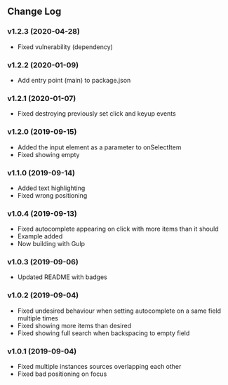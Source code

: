 ## Change Log

### v1.2.3 (2020-04-28)
- Fixed vulnerability (dependency)

### v1.2.2 (2020-01-09)
- Add entry point (main) to package.json

### v1.2.1 (2020-01-07)
- Fixed destroying previously set click and keyup events

### v1.2.0 (2019-09-15)
- Added the input element as a parameter to onSelectItem
- Fixed showing empty

### v1.1.0 (2019-09-14)
- Added text highlighting
- Fixed wrong positioning

### v1.0.4 (2019-09-13)
- Fixed autocomplete appearing on click with more items than it should
- Example added
- Now building with Gulp

### v1.0.3 (2019-09-06)
- Updated README with badges

### v1.0.2 (2019-09-04)
- Fixed undesired behaviour when setting autocomplete on a same field multiple times
- Fixed showing more items than desired
- Fixed showing full search when backspacing to empty field

### v1.0.1 (2019-09-04)
- Fixed multiple instances sources overlapping each other
- Fixed bad positioning on focus

